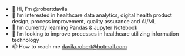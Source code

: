 - 👋 Hi, I’m @robertdavila
- 👀 I’m interested in healthcare data analytics, digital health product design, process improvement, quality assurance and AI/ML
- 🌱 I’m currently learning Pandas & Jupyter Notebook
- 💞️ I’m looking to improve processes in healthcare utilizing information technology
- 📫 How to reach me davila.robert@hotmail.com

<!---
robertdavila/robertdavila is a ✨ special ✨ repository because its `README.md` (this file) appears on your GitHub profile.
You can click the Preview link to take a look at your changes.
--->
